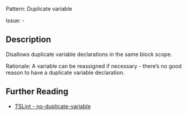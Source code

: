 Pattern: Duplicate variable

Issue: -

## Description

Disallows duplicate variable declarations in the same block scope.  
  
Rationale: A variable can be reassigned if necessary - there’s no good reason to have a duplicate variable declaration.

## Further Reading

* [TSLint - no-duplicate-variable](https://palantir.github.io/tslint/rules/no-duplicate-variable)